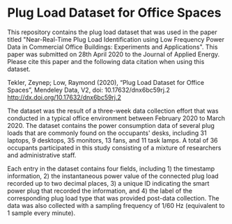 # Plug Load Dataset for Office Spaces
This repository contains the plug load dataset that was used in the paper titled "Near-Real-Time Plug Load Identification using Low Frequency Power Data in Commercial Office Buildings: Experiments and Applications". This paper was submitted on 28th April 2020 to the Journal of Applied Energy. Please cite this paper and the following data citation when using this dataset.

Tekler, Zeynep; Low, Raymond (2020), “Plug Load Dataset for Office Spaces”, Mendeley Data, V2, doi: 10.17632/dnx6bc59rj.2
http://dx.doi.org/10.17632/dnx6bc59rj.2

The dataset was the result of a three-week data collection effort that was conducted in a typical office environment between February 2020 to March 2020. The dataset contains the power consumption data of several plug loads that are commonly found on the occupants' desks, including 31 laptops, 9 desktops, 35 monitors, 13 fans, and 11 task lamps. A total of 36 occupants participated in this study consisting of a mixture of researchers and administrative staff.

Each entry in the dataset contains four fields, including 1) the timestamp information, 2) the instantaneous power value of the connected plug load recorded up to two decimal places, 3) a unique ID indicating the smart power plug that recorded the information, and 4) the label of the corresponding plug load type that was provided post-data collection. The data was also collected with a sampling frequency of 1/60 Hz (equivalent to 1 sample every minute).
